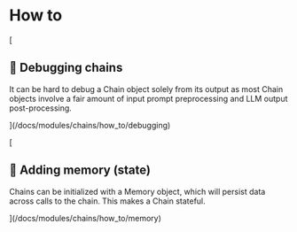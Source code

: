 How to
======

[

📄️ Debugging chains
--------------------

It can be hard to debug a Chain object solely from its output as most Chain objects involve a fair amount of input prompt preprocessing and LLM output post-processing.

](/docs/modules/chains/how_to/debugging)

[

📄️ Adding memory (state)
-------------------------

Chains can be initialized with a Memory object, which will persist data across calls to the chain. This makes a Chain stateful.

](/docs/modules/chains/how_to/memory)